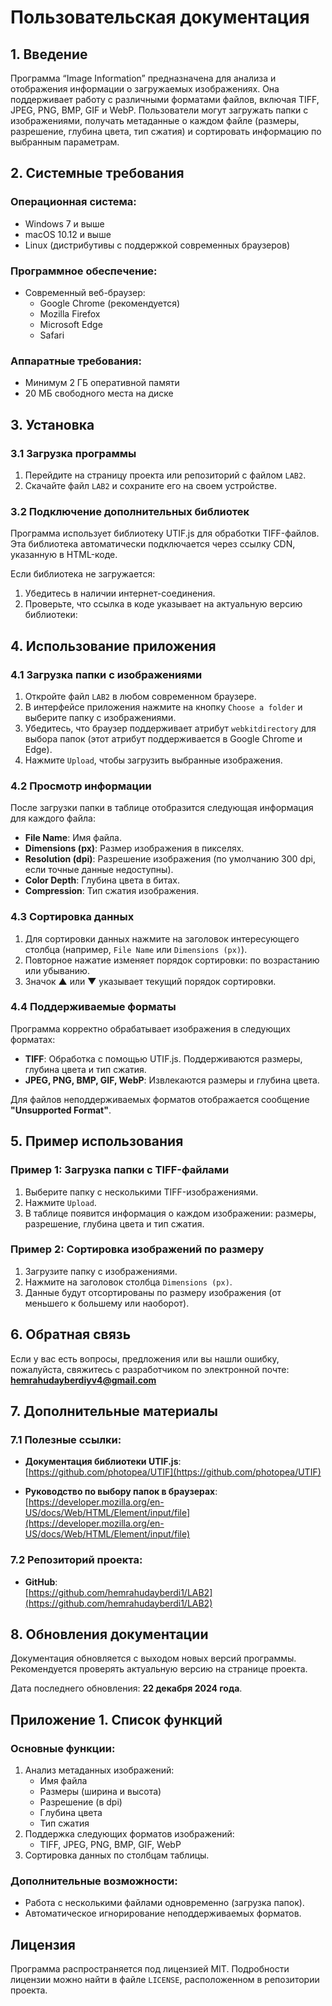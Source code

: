# Пользовательская документация

## 1. Введение

Программа “Image Information” предназначена для анализа и отображения информации о загружаемых изображениях. Она поддерживает работу с различными форматами файлов, включая TIFF, JPEG, PNG, BMP, GIF и WebP. Пользователи могут загружать папки с изображениями, получать метаданные о каждом файле (размеры, разрешение, глубина цвета, тип сжатия) и сортировать информацию по выбранным параметрам.

## 2. Системные требования

### Операционная система:
- Windows 7 и выше
- macOS 10.12 и выше
- Linux (дистрибутивы с поддержкой современных браузеров)

### Программное обеспечение:
- Современный веб-браузер: 
  - Google Chrome (рекомендуется)
  - Mozilla Firefox
  - Microsoft Edge
  - Safari

### Аппаратные требования:
- Минимум 2 ГБ оперативной памяти
- 20 МБ свободного места на диске


## 3. Установка

### 3.1 Загрузка программы
1. Перейдите на страницу проекта или репозиторий с файлом `LAB2`.
2. Скачайте файл `LAB2` и сохраните его на своем устройстве.

### 3.2 Подключение дополнительных библиотек
Программа использует библиотеку UTIF.js для обработки TIFF-файлов. Эта библиотека автоматически подключается через ссылку CDN, указанную в HTML-коде. 

Если библиотека не загружается:
1. Убедитесь в наличии интернет-соединения.
2. Проверьте, что ссылка в коде указывает на актуальную версию библиотеки:  
   <script src="https://cdn.jsdelivr.net/npm/utif@3.0.0/UTIF.min.js"></script>


## 4. Использование приложения

### 4.1 Загрузка папки с изображениями
1. Откройте файл `LAB2` в любом современном браузере.
2. В интерфейсе приложения нажмите на кнопку `Choose a folder` и выберите папку с изображениями.
3. Убедитесь, что браузер поддерживает атрибут `webkitdirectory` для выбора папок (этот атрибут поддерживается в Google Chrome и Edge).
4. Нажмите `Upload`, чтобы загрузить выбранные изображения.

### 4.2 Просмотр информации
После загрузки папки в таблице отобразится следующая информация для каждого файла:
- **File Name**: Имя файла.
- **Dimensions (px)**: Размер изображения в пикселях.
- **Resolution (dpi)**: Разрешение изображения (по умолчанию 300 dpi, если точные данные недоступны).
- **Color Depth**: Глубина цвета в битах.
- **Compression**: Тип сжатия изображения.

### 4.3 Сортировка данных
1. Для сортировки данных нажмите на заголовок интересующего столбца (например, `File Name` или `Dimensions (px)`).
2. Повторное нажатие изменяет порядок сортировки: по возрастанию или убыванию.
3. Значок ▲ или ▼ указывает текущий порядок сортировки.

### 4.4 Поддерживаемые форматы
Программа корректно обрабатывает изображения в следующих форматах:
- **TIFF**: Обработка с помощью UTIF.js. Поддерживаются размеры, глубина цвета и тип сжатия.
- **JPEG, PNG, BMP, GIF, WebP**: Извлекаются размеры и глубина цвета.

Для файлов неподдерживаемых форматов отображается сообщение **"Unsupported Format"**.


## 5. Пример использования

### Пример 1: Загрузка папки с TIFF-файлами
1. Выберите папку с несколькими TIFF-изображениями.
2. Нажмите `Upload`.
3. В таблице появится информация о каждом изображении: размеры, разрешение, глубина цвета и тип сжатия.

### Пример 2: Сортировка изображений по размеру
1. Загрузите папку с изображениями.
2. Нажмите на заголовок столбца `Dimensions (px)`.
3. Данные будут отсортированы по размеру изображения (от меньшего к большему или наоборот).


## 6. Обратная связь

Если у вас есть вопросы, предложения или вы нашли ошибку, пожалуйста, свяжитесь с разработчиком по электронной почте:  
**hemrahudayberdiyv4@gmail.com**


## 7. Дополнительные материалы

### 7.1 Полезные ссылки:
- **Документация библиотеки UTIF.js**:  
  [https://github.com/photopea/UTIF](https://github.com/photopea/UTIF)

- **Руководство по выбору папок в браузерах**:  
  [https://developer.mozilla.org/en-US/docs/Web/HTML/Element/input/file](https://developer.mozilla.org/en-US/docs/Web/HTML/Element/input/file)

### 7.2 Репозиторий проекта:
- **GitHub**:  
  [https://github.com/hemrahudayberdi1/LAB2](https://github.com/hemrahudayberdi1/LAB2)


## 8. Обновления документации

Документация обновляется с выходом новых версий программы. Рекомендуется проверять актуальную версию на странице проекта.  

Дата последнего обновления: **22 декабря 2024 года**.  


## Приложение 1. Список функций

### Основные функции:
1. Анализ метаданных изображений:
   - Имя файла
   - Размеры (ширина и высота)
   - Разрешение (в dpi)
   - Глубина цвета
   - Тип сжатия
2. Поддержка следующих форматов изображений:
   - TIFF, JPEG, PNG, BMP, GIF, WebP
3. Сортировка данных по столбцам таблицы.

### Дополнительные возможности:
- Работа с несколькими файлами одновременно (загрузка папок).
- Автоматическое игнорирование неподдерживаемых форматов.


## Лицензия

Программа распространяется под лицензией MIT. Подробности лицензии можно найти в файле `LICENSE`, расположенном в репозитории проекта.